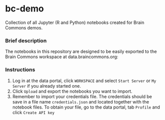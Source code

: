 # bc-demo
Collection of all Jupyter (R and Python) notebooks created for Brain Commons demos.

### Brief description
The notebooks in this repository are designed to be easily exported to the Brain Commons workspace at data.braincommons.org:

### Instructions

1. Log in at the data portal, click `WORKSPACE` and select `Start Server` or `My Server` if you already started one.
2. Click `Upload` and export the notebooks you want to import.
3. Remember to import your credentials file. The credentials should be save in a file name `credentials.json` and located together with the notebook files. To obtain your file, go to the data portal, tab `Profile` and click `Create API key`
